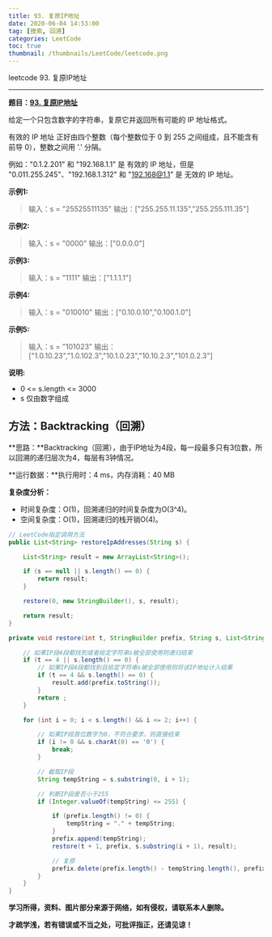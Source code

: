 ```yaml
---
title: 93. 复原IP地址
date: 2020-06-04 14:53:00
tag: [搜索, 回溯]
categories: LeetCode
toc: true
thumbnail: /thumbnails/LeetCode/leetcode.png
---
```


leetcode 93. 复原IP地址

<!--more-->

---

**题目：[93. 复原IP地址](https://leetcode-cn.com/problems/restore-ip-addresses/)**

给定一个只包含数字的字符串，复原它并返回所有可能的 IP 地址格式。

有效的 IP 地址 正好由四个整数（每个整数位于 0 到 255 之间组成，且不能含有前导 0），整数之间用 '.' 分隔。

例如："0.1.2.201" 和 "192.168.1.1" 是 有效的 IP 地址，但是 "0.011.255.245"、"192.168.1.312" 和 "192.168@1.1" 是 无效的 IP 地址。

**示例1:**

> 输入：s = "25525511135"
> 输出：["255.255.11.135","255.255.111.35"]

**示例2:**

> 输入：s = "0000"
> 输出：["0.0.0.0"]

**示例3:**

> 输入：s = "1111"
> 输出：["1.1.1.1"]

**示例4:**

> 输入：s = "010010"
> 输出：["0.10.0.10","0.100.1.0"]

**示例5:**

> 输入：s = "101023"
> 输出：["1.0.10.23","1.0.102.3","10.1.0.23","10.10.2.3","101.0.2.3"]

**说明:**

* 0 <= s.length <= 3000
* s 仅由数字组成

## 方法：Backtracking（回溯）

**思路：**Backtracking（回溯），由于IP地址为4段，每一段最多只有3位数，所以回溯的递归层次为4，每层有3钟情况。

**运行数据：**执行用时：4 ms，内存消耗：40 MB

**复杂度分析：**

* 时间复杂度：O(1)，回溯递归的时间复杂度为O(3^4)。
* 空间复杂度：O(1)，回溯递归的栈开销O(4)。

```java
// LeetCode指定调用方法 
public List<String> restoreIpAddresses(String s) {

    List<String> result = new ArrayList<String>();

    if (s == null || s.length() == 0) {
        return result;
    }

    restore(0, new StringBuilder(), s, result);

    return result;
}

private void restore(int t, StringBuilder prefix, String s, List<String> result) {

    // 如果IP段4段都找到或者给定字符串s被全部使用则递归结束
    if (t == 4 || s.length() == 0) {
        // 如果IP段4段都找到且给定字符串s被全部使用则将该IP地址计入结果
        if (t == 4 && s.length() == 0) {
            result.add(prefix.toString());
        }
        return ;
    }

    for (int i = 0; i < s.length() && i <= 2; i++) {

        // 如果IP段首位数字为0，不符合要求，则直接结束
        if (i != 0 && s.charAt(0) == '0') {
            break;
        }

        // 截取IP段
        String tempString = s.substring(0, i + 1);

        // 判断IP段是否小于255
        if (Integer.valueOf(tempString) <= 255) {

            if (prefix.length() != 0) {
                tempString = "." + tempString;
            }
            prefix.append(tempString);
            restore(t + 1, prefix, s.substring(i + 1), result);

            // 复原
            prefix.delete(prefix.length() - tempString.length(), prefix.length());
        }
    }
}
```

**学习所得，资料、图片部分来源于网络，如有侵权，请联系本人删除。**

**才疏学浅，若有错误或不当之处，可批评指正，还请见谅！**
